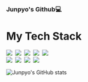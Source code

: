 ### Junpyo's Github💻

<!-- # Tier
[![Solved.ac Profile](http://mazassumnida.wtf/api/v2/generate_badge?boj=junpyooh)](https://solved.ac/junpyooh/) -->


# My Tech Stack
<img src="https://img.shields.io/badge/Kotlin-8f00ff?style=flat-square&logo=Kotlin&logoColor=white"/>&nbsp;
<img src="https://img.shields.io/badge/Java-007396?style=flat-square&logo=Java&logoColor=white"/>&nbsp;
<img src="https://img.shields.io/badge/Spring-6DB33F?style=flat-square&logo=Spring&logoColor=white"/>&nbsp;
<img src="https://img.shields.io/badge/SpringBoot-6DB33F?style=flat-square&logo=Spring Boot&logoColor=white"/>&nbsp;
<img src="https://img.shields.io/badge/Spring Security-6DB33F?style=flat-square&logo=Spring Security&logoColor=white"/>&nbsp;
<br>
<img src="https://img.shields.io/badge/JPA-FF3621?style=flat-square&logo=Databricks&logoColor=white"/>&nbsp;
<img src="https://img.shields.io/badge/mysql-003545?style=flat-square&logo=mysql&logoColor=white"/>&nbsp;
<img src="https://img.shields.io/badge/Linux-FCC624?style=flat-square&logo=Linux&logoColor=white"/>&nbsp;
<img src="https://img.shields.io/badge/AWS-232F3E?style=flat-square&logo=Amazon AWS&logoColor=white"/>


![Junpyo's GitHub stats](https://github-readme-stats.vercel.app/api?username=junpyooh&show_icons=true&theme=highcontrast)
